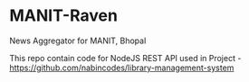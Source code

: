 # MANIT-Raven
News Aggregator for MANIT, Bhopal

This repo contain code for NodeJS REST API used in Project - https://github.com/nabincodes/library-management-system
